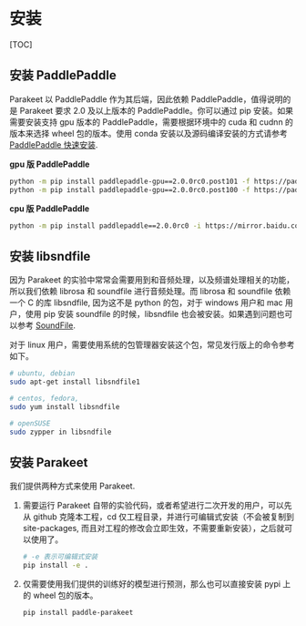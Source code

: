 # 安装

[TOC]


## 安装 PaddlePaddle

Parakeet 以 PaddlePaddle 作为其后端，因此依赖 PaddlePaddle，值得说明的是 Parakeet 要求 2.0 及以上版本的 PaddlePaddle。你可以通过 pip 安装。如果需要安装支持 gpu 版本的 PaddlePaddle，需要根据环境中的 cuda 和 cudnn 的版本来选择 wheel 包的版本。使用 conda 安装以及源码编译安装的方式请参考 [PaddlePaddle 快速安装](https://www.paddlepaddle.org.cn/install/quick/zh/2.0rc-linux-pip).

**gpu 版 PaddlePaddle**

```bash
python -m pip install paddlepaddle-gpu==2.0.0rc0.post101 -f https://paddlepaddle.org.cn/whl/stable.html
python -m pip install paddlepaddle-gpu==2.0.0rc0.post100 -f https://paddlepaddle.org.cn/whl/stable.html
```

**cpu 版 PaddlePaddle**

```bash
python -m pip install paddlepaddle==2.0.0rc0 -i https://mirror.baidu.com/pypi/simple
```

## 安装 libsndfile

因为 Parakeet 的实验中常常会需要用到和音频处理，以及频谱处理相关的功能，所以我们依赖 librosa 和 soundfile 进行音频处理。而 librosa 和 soundfile  依赖一个 C 的库 libsndfile, 因为这不是 python 的包，对于 windows 用户和 mac 用户，使用 pip 安装 soundfile 的时候，libsndfile 也会被安装。如果遇到问题也可以参考 [SoundFile](https://pypi.org/project/SoundFile).

对于 linux 用户，需要使用系统的包管理器安装这个包，常见发行版上的命令参考如下。


```bash
# ubuntu, debian
sudo apt-get install libsndfile1

# centos, fedora,
sudo yum install libsndfile

# openSUSE
sudo zypper in libsndfile
```

## 安装 Parakeet


我们提供两种方式来使用 Parakeet.

1. 需要运行 Parakeet 自带的实验代码，或者希望进行二次开发的用户，可以先从 github 克隆本工程，cd 仅工程目录，并进行可编辑式安装（不会被复制到 site-packages, 而且对工程的修改会立即生效，不需要重新安装），之后就可以使用了。

    ```bash
    # -e 表示可编辑式安装
    pip install -e .
    ```

2. 仅需要使用我们提供的训练好的模型进行预测，那么也可以直接安装 pypi 上的 wheel 包的版本。

    ```bash
    pip install paddle-parakeet
    ```
